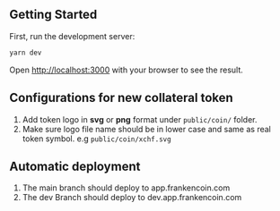 ## Getting Started

First, run the development server:

```bash
yarn dev
```

Open [http://localhost:3000](http://localhost:3000) with your browser to see the result.

## Configurations for new collateral token

1. Add token logo in **svg** or **png** format under `public/coin/` folder.
2. Make sure logo file name should be in lower case and same as real token symbol.
   e.g `public/coin/xchf.svg`
   
## Automatic deployment
1. The main branch should deploy to app.frankencoin.com
2. The dev Branch should deploy to dev.app.frankencoin.com